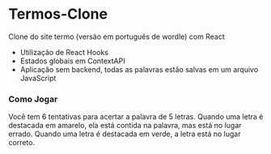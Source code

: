 # Termos-Clone
Clone do site termo (versão em português de wordle) com React

 - Utilização de React Hooks
 - Estados globais em ContextAPI
 - Aplicação sem backend, todas as palavras estão salvas em um arquivo JavaScript

### Como Jogar

Você tem 6 tentativas para acertar a palavra de 5 letras.
Quando uma letra é destacada em amarelo, ela está contida na palavra, mas está no lugar errado.
Quando uma letra é destacada em verde, a letra está no lugar correto.
